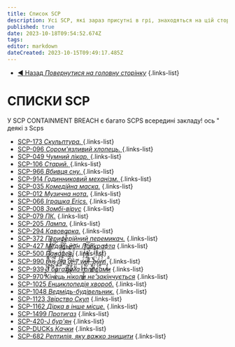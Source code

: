 ```yaml
---
title: Список SCP
description: Усі SCP, які зараз присутні в грі, знаходяться на цій сторінці.
published: true
date: 2023-10-18T09:54:52.674Z
tags: 
editor: markdown
dateCreated: 2023-10-15T09:49:17.485Z
---
```


- [:arrow_backward: Назад *Повернутися на головну сторінку*](/ua/home)
{.links-list}
# СПИСКИ SCP
У SCP CONTAINMENT BREACH є багато SCPS всередині закладу! ось " деякі з Scps
- [SCP-173 *Скульптура.* ](/uk/game/scp-173)
{.links-list}
- [SCP-096 *Сором'язливий хлопець.* ](/uk/game/scp096)
{.links-list}
- [SCP-049 *Чумний лікар.* ](/uk/game/scp049)
{.links-list}
- [SCP-106 *Старий.* ](/uk/game/scp106)
{.links-list}
- [SCP-966 *Вбивця сну.* ](/uk/game/scp966)
{.links-list}
- [SCP-914 *Годинниковий механізм.* ](/uk/game/scp914)
{.links-list}
- [SCP-035 *Комедійна маска.*](/uk/game/scps/035)
{.links-list}
- [SCP-012 *Музична нота*.](/uk/game/scps/012)
{.links-list}
- [SCP-066 *Іграшка Erics.*](/en/game/scps/066)
{.links-list}
- [SCP-008 *Зомбі-вірус*](/en/game/scps/008)
{.links-list}
- [SCP-079 *ПК.*](/en/game/scps/079)
{.links-list}
- [SCP-205 *Лампа.*](/en/game/scps/205)
{.links-list}
- [SCP-294 *Кавоварка.*](/en/game/scps/294)
{.links-list}
- [SCP-372 *Периферійний перемикач.*](/uk/game/scps/372)
{.links-list}
- [SCP-427 *Медальйон Лавкрафта*](/uk/game/scps/427)
{.links-list}
- [SCP-500 *Панацея.*](/uk/game/scps/500)
{.links-list}
- [SCP-990 *t̷̡̞̜̤̲͓̣͍͖̰͌̊͂̑̈́̆̓́̉͗̃̋́̅̕ḧ̴̝̳͙̬͆̓̑̅̌͂̑̃͠͝͠ͅi̴̯̳̦͆̇s̴̜̟͈̈̄̂́̈́ ̧̰̜̯̪̲̻̙̣̮͔͍p̷̛̐̒̓̀͛̈́̿͋͆̑̑͗͜l̸̨̹̼͌̈́͌̎̿̀̈́͆̈́̋̈́̐͋á̷ ̛͓̠̪͓̬̻̊̈́̀̀̅͑͆̋͝ç̸͍̱̭͕̩̼̙̅͐́̃̾e̴̢̲͍͇͖͇̗̖͑̇͛̑̌̇̆̈̀͗̈͘̕͝ ̵̢͔̥Ͳ̟̣̖̤ ẃ̷̟̮͉̥̮̈̽̆̉̍̍̌̐͌͝͠i̶̡̢̧̡͎͓͍͓͖̫͚͌̾͌̔͑͐l̸̛̦̺̣̼̓̎́̀́̍̎̓͠͠l̵̗̆ ̶̚̚ ̡̨̖̪̖͖͚͖̎̋͑̈͒̾͂͘͠b̶̩̹͚̪̗͑̓́̊̑́ṹ̴̞̖̜̙͈̮̺̜̭̉̃͛̒r̴̢̻̬̈́̏̇̐̌̌̓̒͠n̸ ̢̙̩̪̿̌͜*](/uk/game/scps/990)
{.links-list}
- [SCP-939 *З багатьма голосами*](/uk/game/scps/939)
{.links-list}
- [SCP-970 *Кінець ніколи не закінчується*](/uk/game/scps/970)
{.links-list}
- [SCP-1025 *Енциклопедія хвороб.*](/uk/game/scps/1025)
{.links-list}
- [SCP-1048 *Ведмідь-будівельник.*](/uk/game/scps/1048)
{.links-list}
- [SCP-1123 *Звірство Скул*](/uk/game/scps/1123)
{.links-list}
- [SCP-1162 *Дірка в інше місце.*](/uk/game/scps/1162)
{.links-list}
- [SCP-1499 *Протигаз*](/uk/game/scps/1499)
{.links-list}
- [SCP-420-J *бур'ян*](/uk/game/scps/420-j)
{.links-list}
- [SCP-DUCKs *Качки*](/uk/game/scps/ducks)
{.links-list}
- [SCP-682 *Рептилія, яку важко знищити*](/uk/game/scps/682)
{.links-list}
